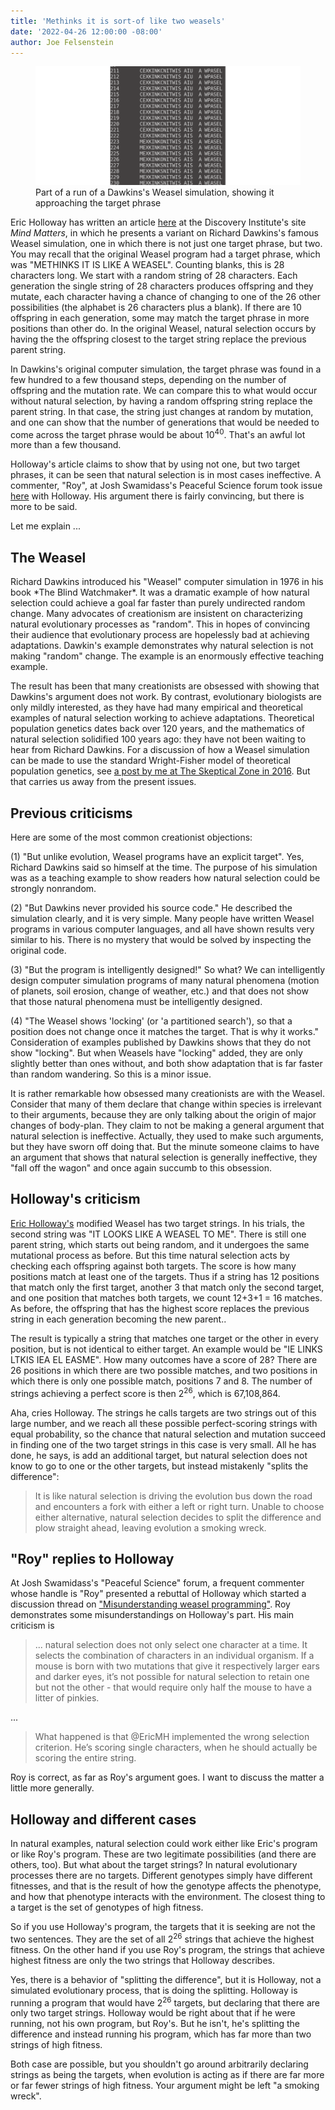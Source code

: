 ```yaml
---
title: 'Methinks it is sort-of like two weasels'
date: '2022-04-26 12:00:00 -08:00'
author: Joe Felsenstein
---
```


<figure>
<img src="/uploads/2022/weasel.png" alt="[Weasel results]"/>
<figcaption> Part of a run of a Dawkins's Weasel simulation,
showing it approaching the target phrase </figcaption>
</figure>
<p>

Eric Holloway has written an article <a href="https://mindmatters.ai/2022/03/dawkins-dubious-double-weasel-and-the-combinatorial-cataclysm/">here</a> at the Discovery Institute's
 site <em>Mind Matters</em>, in which he presents a variant on Richard
Dawkins's famous Weasel simulation, one in which there is not
just one target phrase, but two.  You may recall that the
original Weasel program had a target phrase, which was "METHINKS
IT IS LIKE A WEASEL".  Counting blanks, this is 28 characters
long.  We start with a random string of 28 characters.  Each
generation the single string of 28 characters produces offspring
and they mutate, each character having a chance of changing to one
of the 26 other possibilities (the alphabet is
26 characters plus a blank).  If there are 10 offspring in each
generation, some may match the target phrase in more positions than other do.
In the original Weasel, natural selection occurs by having the
the offspring closest to the target string
replace the previous parent string.
<p>
In Dawkins's original computer simulation, the target phrase was
found in a few hundred to a few thousand steps, depending on the
number of offspring and the mutation rate.  We can compare this
to what would occur without natural selection, by having
a random offspring string replace the parent string. 
In that case, the string just changes at random by mutation, and
one can show that the number of generations that would be needed
to come across the target phrase would be about 10<sup>40</sup>.
That's an awful lot more than a few thousand.
<p>
Holloway's article claims to show that by using not one, but two
target phrases, it can be seen that natural selection is in most
cases ineffective.  A commenter, "Roy", at Josh Swamidass's
Peaceful Science forum took issue <a href="https://discourse.peacefulscience.org/t/misunderstanding-weasel-programming/14968">here</a> with Holloway.  His argument
there is fairly convincing, but there is more to be said.
<p>
Let me explain ...

<!--more-->

<h2>The Weasel</h2>
<p>
Richard Dawkins introduced his "Weasel" computer simulation
in 1976 in his book *The Blind Watchmaker*.  It was a dramatic
example of how natural selection could achieve a goal far faster
than purely undirected random change.  Many advocates of
creationism are insistent on characterizing natural evolutionary
processes as "random".  This in hopes of convincing their audience
that evolutionary process are hopelessly bad at achieving
adaptations.  Dawkin's example demonstrates why natural selection
is not making "random" change. The example is an enormously effective
teaching example.
<p>
The result has been that many creationists are obsessed with
showing that Dawkins's argument does not work. By contrast, evolutionary
biologists are only mildly interested, as they have had many
empirical and theoretical examples of natural selection
working to achieve adaptations. Theoretical population genetics
dates back over 120 years, and the mathematics of natural
selection solidified 100 years ago: they have not been
waiting to hear from Richard Dawkins.  For a discussion of
how a Weasel simulation can be made to use the standard
Wright-Fisher model of theoretical population genetics,
see <a href="http://theskepticalzone.com/wp/wright-fisher-and-the-weasel/">a post by me at The Skeptical Zone in 2016</a>.
But that carries us away from the present issues.
<p>
<h2>Previous criticisms</h2>
<p>
Here are some of the most common creationist objections:
<p>
(1) "But unlike evolution, Weasel programs have an explicit
target".  Yes, Richard Dawkins said so himself at the time.  The
purpose of his simulation was as a teaching example to show
readers how natural selection could be strongly nonrandom.
<p>
(2) "But Dawkins never provided his source code."  He described
the simulation clearly, and it is very simple.  Many people have
written Weasel programs in various computer languages, and all
have shown results very similar to his.  There is no mystery that
would be solved by inspecting the original code.
<p>
(3) "But the program is intelligently designed!"  So what?  We can
intelligently design computer simulation programs of many natural
phenomena (motion of planets, soil erosion, change of weather,
etc.) and that does not show that those natural phenomena must be
intelligently designed.
<p>
(4) "The Weasel shows 'locking' (or 'a partitioned search'), so that a position does not change
once it matches the target.  That is why it works."
Consideration of examples published by Dawkins shows that they
do not show "locking".  But when Weasels have "locking" added, they
 are only slightly better than ones without, and both show adaptation that
is far faster than random wandering.  So this is a minor issue.
<p>
It is rather remarkable how obsessed many creationists are with
the Weasel.  Consider that many of them declare that change within
species is irrelevant to their arguments, because they are only
talking about the origin of major changes of body-plan.  They 
claim to not be making a general argument that natural selection is
ineffective.   Actually, they used to make such arguments, but
they have sworn off doing that.  But the minute someone claims to have an argument that
shows that natural selection is generally ineffective, they "fall off the
wagon" and once again succumb to this obsession.
<p>
<h2>Holloway's criticism</h2>
<p>
<a href="https://mindmatters.ai/2022/03/dawkins-dubious-double-weasel-and-the-combinatorial-cataclysm/">Eric Holloway's</a> 
modified Weasel has two target strings.  In his
trials, the second string was "IT LOOKS LIKE A WEASEL TO ME".  There
is still one parent string, which starts out being random, and it undergoes
the same mutational process as before.  But this time natural selection
acts by checking each offspring against both targets.  The score
is how many positions match at least one of the targets.  Thus if
a string has 12 positions that match only the first target, another 3
that match only the second target, and one position that matches
both targets, we count 12+3+1 = 16 matches. As before, the offspring
that has the highest score replaces the previous string in each
generation becoming the new parent.. 
<p>
The result is typically a string that matches one target or the other
in every position, but is not identical to either target.  An example
would be "IE LINKS LTKIS  IEA EL EASME".  How many outcomes have a
score of 28?  There are 26 positions in which there are two possible
matches, and two positions in which there is only one possible match,
positions 7 and 8.  The number of strings achieving a perfect score
is then 2<sup>26</sup>, which is 67,108,864.  
<p>
Aha, cries Holloway.  The strings he calls targets are two strings out of this large number,
and we reach all these possible perfect-scoring strings with equal
probability, so the chance that natural selection and mutation succeed in 
finding one of the two target strings in this case is very small.
All he has done, he says, is add
an additional target, but natural selection does not know to go
to one or the other targets, but instead mistakenly "splits the
difference":
<blockquote>
It is like natural selection is driving the evolution bus down the road and encounters a fork with either a left or right turn. Unable to choose either alternative, natural selection decides to split the difference and plow straight ahead, leaving evolution a smoking wreck.
</blockquote>
<p>
<h2>"Roy" replies to Holloway</h2>
<p>
At Josh Swamidass's "Peaceful Science" forum, a frequent commenter
whose handle is "Roy" presented a rebuttal of Holloway which started
a discussion thread on <a href="https://discourse.peacefulscience.org/t/misunderstanding-weasel-programming/14968">"Misunderstanding weasel programming"</a>.
Roy demonstrates some misunderstandings on Holloway's part.  His main
criticism is 
<blockquote>
... natural selection does not only select one character at a time. It selects the combination of characters in an individual
organism. If a mouse is born with two mutations that give it respectively larger ears and darker eyes, it’s not possible for
natural selection to retain one but not the other - that would require only half the mouse to have a litter of pinkies.
</blockquote>
...
<blockquote>
What happened is that @EricMH implemented the wrong selection criterion. He’s scoring single characters, when he should actually be
scoring the entire string.
</blockquote>

Roy is correct, as far as Roy's argument goes.  I want to discuss the matter a little more generally.
<p>
<h2>Holloway and different cases</h2>
<p>
In natural examples, natural selection could work either like Eric's program or like
Roy's program.  These are two legitimate possibilities (and there are others, too).
But what about the target strings?  In natural evolutionary processes there are no
targets.  Different genotypes simply have different fitnesses, and that is the
result of how the genotype affects the phenotype, and how that phenotype
interacts with the environment.   The closest thing to a target is the set
of genotypes of high fitness.
<p>
So if you use Holloway's program, the targets that it is seeking are not the two
sentences.  They are the set of all 2<sup>26</sup> strings that achieve the highest
fitness.   On the other hand if you use Roy's program, the strings that
achieve highest fitness are only the two strings that Holloway describes.
<p>
Yes, there is a behavior of "splitting the difference", but it is Holloway, not
a simulated evolutionary process, that is doing the splitting.  Holloway is 
running a program that would have 2<sup>26</sup> targets, but declaring that there are
only two target strings.  Holloway would be right about that if he were
running, not his own program, but Roy's.  But he isn't, he's splitting the
difference and instead running his program, which has far more than two
strings of high fitness.
<p>
Both case are possible, but you shouldn't go around arbitrarily declaring
strings as being the targets, when evolution is acting as if there are
far more or far fewer strings of high fitness.  Your argument might be left
"a smoking wreck".
